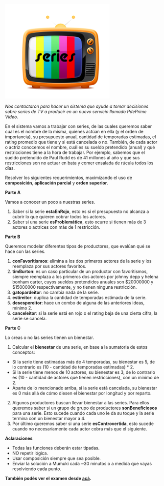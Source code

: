 <img src="https://raw.githubusercontent.com/pdep-utn/mumuki-guide-haskell-pde-prime/master/assets/Screen%20Shot%202020-08-07%20at%2023_1596854492790.41.12.png" alt="Screen Shot 2020-08-07 at 23_1596854492790.41.12.png" width="auto" height="auto">

_Nos contactaron para hacer un sistema que ayude a tomar decisiones sobre series de TV a producir en un nuevo servicio llamado PdePrime Video._

En el sistema vamos a trabajar con series, de las cuales queremos saber cual es el nombre de la misma, quienes actúan en ella (y el orden de importancia), su presupuesto anual, cantidad de temporadas estimadas, el rating promedio que tiene y si está cancelada o no.
También, de cada actor o actriz conocemos el nombre, cuál es su sueldo pretendido (anual) y qué restricciones tiene a la hora de trabajar. Por ejemplo, sabemos que el sueldo pretendido de Paul Rudd es de 41 millones al año y que sus restricciones son no actuar en bata y comer ensalada de rúcula todos los días.

Resolver los siguientes requerimientos, maximizando el uso de **composición**, **aplicación parcial** y **orden superior**.

**Parte A**

Vamos a conocer un poco a nuestras series.

1. Saber si la serie **estaEnRojo**, esto es si el presupuesto no alcanza a cubrir lo que quieren cobrar todos los actores.
2. Saber si una serie **esProblemática**, esto ocurre si tienen más de 3 actores o actrices con más de 1 restricción.

**Parte B**

Queremos modelar diferentes tipos de productores, que evalúan qué se hace con las series.

1. **conFavoritismos**: elimina a los dos primeros actores de la serie y los reemplaza por sus actores favoritos.
2. **timBurton**: es un caso particular de un productor con favoritismos, siempre reemplaza a los primeros dos actores por johnny depp y helena bonham carter, cuyos sueldos pretendidos anuales son $20000000 y $15000000 respectivamente, y no tienen ninguna restricción.
3. **gatopardeitor**: no cambia nada de la serie.
4. **estireitor**: duplica la cantidad de temporadas estimada de la serie.
5. **desespereitor**: hace un combo de alguna de las anteriores ideas, mínimo 2.
6. **canceleitor**: si la serie está en rojo o el rating baja de una cierta cifra, la serie se cancela.

**Parte C**

Lo creas o no las series tienen un bienestar.

1. Calcular el **bienestar** de una serie, en base a la sumatoria de estos conceptos:
  * Si la serie tiene estimadas más de 4 temporadas, su bienestar es 5, de lo contrario es (10 - cantidad de temporadas estimadas) * 2.
  * Si la serie tiene menos de 10 actores, su bienestar es 3, de lo contrario es (10 - cantidad de actores que tienen restricciones), con un mínimo de 2.
  * Aparte de lo mencionado arriba, si la serie está cancelada, su bienestar es 0 más allá de cómo diesen el bienestar por longitud y por reparto.

2. Algunos productores buscan llevar bienestar a las series. Para ellos queremos saber si un grupo de grupo de productores **sonBeneficiosos** para una serie. Esto sucede cuando cada uno le da su toque y la serie termina con un bienestar mayor a 4.
3. Por último queremos saber si una serie **esControvertida**, esto sucede cuando no necesariamente cada actor cobra más que el siguiente.

**Aclaraciones**

* Todas las funciones deberán estar tipadas.
* NO repetir lógica.
* Usar composición siempre que sea posible.
* Enviar la solución a Mumuki cada ~30 minutos o a medida que vayas resolviendo cada punto.

**También podés ver el examen desde [acá](https://docs.google.com/document/d/1bl8bFyRZy6hI4LT6BI-86sUikhhbcjr5u5s4UChii_4/edit?usp=sharing).**

